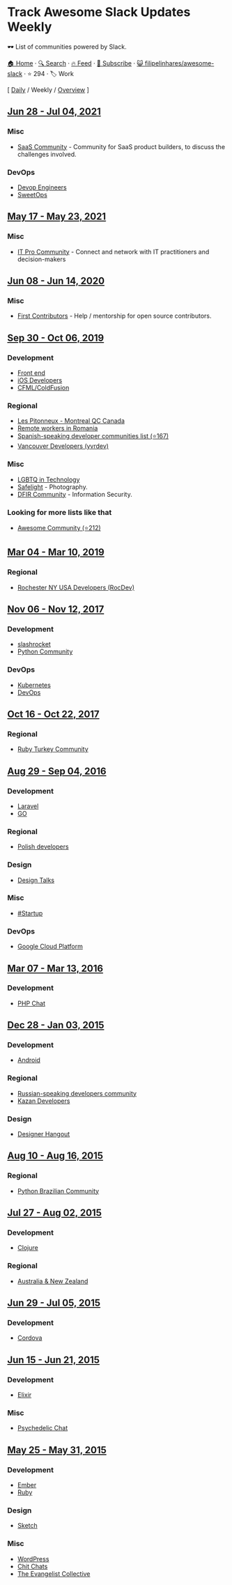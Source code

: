 # Track Awesome Slack Updates Weekly

🕶️  List of communities powered by Slack.

[🏠 Home](/README.md) · [🔍 Search](https://test.trackawesomelist.com/search/) · [🔥 Feed](https://test.trackawesomelist.com/filipelinhares/awesome-slack/week/rss.xml) · [📮 Subscribe](https://trackawesomelist.us17.list-manage.com/subscribe?u=d2f0117aa829c83a63ec63c2f&id=36a103854c) · [😺 filipelinhares/awesome-slack](https://github.com/filipelinhares/awesome-slack/blob/master/README.md) · ⭐ 294 · 🏷️ Work

[ [Daily](/content/filipelinhares/awesome-slack/README.md) / Weekly / [Overview](/content/filipelinhares/awesome-slack/readme/README.md) ]



## [Jun 28 - Jul 04, 2021](/content/2021/26/README.md)

### Misc

*   [SaaS Community](https://join.slack.com/t/saas-hgv7803/shared_invite/zt-qwvrywyr-8DmSpEzBiSWD2WQuB9r9pw) - Community for SaaS product builders, to discuss the challenges involved.

### DevOps

*   [Devop Engineers](https://www.devopsengineers.com/)
*   [SweetOps](https://slack.cloudposse.com/)

## [May 17 - May 23, 2021](/content/2021/20/README.md)

### Misc

*   [IT Pro Community](https://www.electric.ai/it-pro-slack) - Connect and network with IT practitioners and decision-makers

## [Jun 08 - Jun 14, 2020](/content/2020/23/README.md)

### Misc

*   [First Contributors](https://firstcontributors.slack.com/join/shared_invite/enQtNjkxNzQwNzA2MTMwLTVhMWJjNjg2ODRlNWZhNjIzYjgwNDIyZWYwZjhjYTQ4OTBjMWM0MmFhZDUxNzBiYzczMGNiYzcxNjkzZDZlMDM#/) - Help / mentorship for open source contributors.

## [Sep 30 - Oct 06, 2019](/content/2019/39/README.md)

### Development

*   [Front end](https://frontenddevelopers.org/)
*   [iOS Developers](https://ios-developers.io/)
*   [CFML/ColdFusion](https://cfml-slack.herokuapp.com/)

### Regional

*   [Les Pitonneux - Montreal QC Canada](https://pitonneux.slack.com)
*   [Remote workers in Romania](https://github.com/filipelinhares/awesome-slack/blob/master/README.md/weworkremotely.slack.com/)
*   [Spanish-speaking developer communities list (⭐167)](https://github.com/comunidad-tecnologica/awesome-spanish-slack-dev-groups)
*   [Vancouver Developers (yvrdev)](https://yvrdev.slack.com/)

### Misc

*   [LGBTQ in Technology](https://lgbtq.technology/)
*   [Safelight](http://safelight.herokuapp.com/) - Photography.
*   [DFIR Community](https://rishi28.typeform.com/to/sTbTI8) - Information Security.

### Looking for more lists like that

*   [Awesome Community (⭐212)](https://github.com/phpearth/awesome-community)

## [Mar 04 - Mar 10, 2019](/content/2019/9/README.md)

### Regional

*   [Rochester NY USA Developers (RocDev)](https://rocdev.org/)

## [Nov 06 - Nov 12, 2017](/content/2017/45/README.md)

### Development

*   [slashrocket](https://slashrocket.io/)
*   [Python Community](https://pythoncommunity.herokuapp.com/)

### DevOps

*   [Kubernetes](http://slack.kubernetes.io/)
*   [DevOps](https://devopschat.co/)

## [Oct 16 - Oct 22, 2017](/content/2017/42/README.md)

### Regional

*   [Ruby Turkey Community](https://rubytr.herokuapp.com/)

## [Aug 29 - Sep 04, 2016](/content/2016/35/README.md)

### Development

*   [Laravel](https://larachat.co/)
*   [GO](https://docs.google.com/forms/d/e/1FAIpQLScNsNXbz2SCLH5hVNoZS0C70nPAXv730SW9F3K1g6iVvlcUTg/viewform?fbzx=4754263898376949596)

### Regional

*   [Polish developers](http://slackin.devstyle.pl/)

### Design

*   [Design Talks](https://docs.google.com/forms/d/e/1FAIpQLSeKT_LC8kKTzJ4JjmgVQVpfl24i1qBkjJ7TYyQcNHL7fBQkYQ/viewform?c=0\&w=1)

### Misc

*   [#Startup](http://startup.chat)

### DevOps

*   [Google Cloud Platform](http://bit.ly/gcp-slack)

## [Mar 07 - Mar 13, 2016](/content/2016/10/README.md)

### Development

*   [PHP Chat](https://phpchat.co)

## [Dec 28 - Jan 03, 2015](/content/2015/52/README.md)

### Development

*   [Android](https://androidchat.co/)

### Regional

*   [Russian-speaking developers community](https://rusdevs.herokuapp.com/)
*   [Kazan Developers](https://devkzn.slack.com/)

### Design

*   [Designer Hangout](https://www.designerhangout.co/)

## [Aug 10 - Aug 16, 2015](/content/2015/32/README.md)

### Regional

*   [Python Brazilian Community](http://slack-pythonbrasil.herokuapp.com/)

## [Jul 27 - Aug 02, 2015](/content/2015/30/README.md)

### Development

*   [Clojure](http://clojurians.net/)

### Regional

*   [Australia & New Zealand](http://devanz.co)

## [Jun 29 - Jul 05, 2015](/content/2015/26/README.md)

### Development

*   [Cordova](http://slack.cordova.io/)

## [Jun 15 - Jun 21, 2015](/content/2015/24/README.md)

### Development

*   [Elixir](https://elixir-slackin.herokuapp.com/)

### Misc

*   [Psychedelic Chat](http://psychedelicchat.com/)

## [May 25 - May 31, 2015](/content/2015/21/README.md)

### Development

*   [Ember](https://ember-community-slackin.herokuapp.com/)
*   [Ruby](https://rubydevelopers.typeform.com/to/l7WVWl)

### Design

*   [Sketch](http://teamsketch.io/)

### Misc

*   [WordPress](https://make.wordpress.org/chat/)
*   [Chit Chats](http://www.chitchats.co/)
*   [The Evangelist Collective](https://github.com/evangelistcollective/)